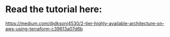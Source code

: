 # Read the tutorial here:
https://medium.com/@dksoni4530/2-tier-highly-available-architecture-on-aws-using-terraform-c39613a07d6b
